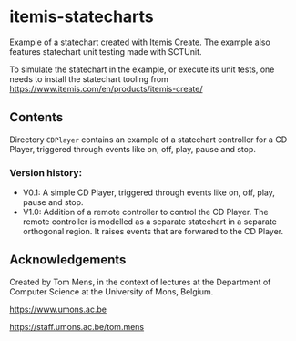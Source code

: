 # itemis-statecharts
Example of a statechart created with Itemis Create. The example also features statechart unit testing made with SCTUnit.

To simulate the statechart in the example, or execute its unit tests, one needs to install the statechart tooling from https://www.itemis.com/en/products/itemis-create/

## Contents

Directory `CDPlayer` contains an example of a statechart controller for a CD Player, triggered through events like on, off, play, pause and stop.

### Version history:

* V0.1: A simple CD Player, triggered through events like on, off, play, pause and stop.
* V1.0: Addition of a remote controller to control the CD Player. The remote controller is modelled as a separate statechart in a separate orthogonal region. It raises events that are forwared to the CD Player.

## Acknowledgements

Created by Tom Mens, in the context of lectures at the Department of Computer Science at the University of Mons, Belgium.

https://www.umons.ac.be

https://staff.umons.ac.be/tom.mens
